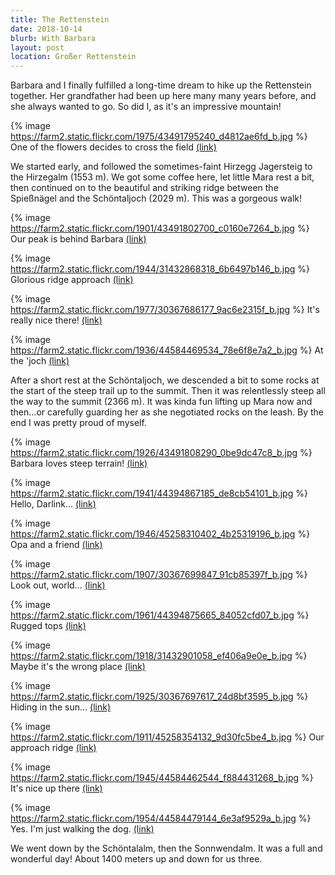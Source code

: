 ```yaml
---
title: The Rettenstein
date: 2018-10-14
blurb: With Barbara
layout: post
location: Großer Rettenstein
---
```


Barbara and I finally fulfilled a long-time dream to hike up the Rettenstein
together. Her grandfather had been up here many many years before, and she
always wanted to go. So did I, as it's an impressive mountain!

{% image https://farm2.static.flickr.com/1975/43491795240_d4812ae6fd_b.jpg %}
One of the flowers decides to cross the field
<a href='https://www.flickr.com/photos/55338612@N00/43491795240'>(link)</a>

We started early, and followed the sometimes-faint Hirzegg Jagersteig to
the Hirzegalm (1553 m). We got some coffee here, let little Mara rest a
bit, then continued on to the beautiful and striking ridge between the
Spießnägel and the Schöntaljoch (2029 m). This was a gorgeous walk!

{% image https://farm2.static.flickr.com/1901/43491802700_c0160e7264_b.jpg %}
Our peak is behind Barbara
<a href='https://www.flickr.com/photos/55338612@N00/43491802700'>(link)</a>


{% image https://farm2.static.flickr.com/1944/31432868318_6b6497b146_b.jpg %}
Glorious ridge approach
<a href='https://www.flickr.com/photos/55338612@N00/31432868318'>(link)</a>

{% image https://farm2.static.flickr.com/1977/30367686177_9ac6e2315f_b.jpg %}
It's really nice there!
<a href='https://www.flickr.com/photos/55338612@N00/30367686177'>(link)</a>


{% image https://farm2.static.flickr.com/1936/44584469534_78e6f8e7a2_b.jpg %}
At the 'joch
<a href='https://www.flickr.com/photos/55338612@N00/44584469534'>(link)</a>

After a short rest at the Schöntaljoch, we descended a bit to some rocks
at the start of the steep trail up to the summit. Then it was relentlessly steep
all the way to the summit (2366 m). It was kinda fun lifting up Mara now and
then...or carefully guarding her as she negotiated rocks on the leash. By the
end I was pretty proud of myself.

{% image https://farm2.static.flickr.com/1926/43491808290_0be9dc47c8_b.jpg %}
Barbara loves steep terrain!
<a href='https://www.flickr.com/photos/55338612@N00/43491808290'>(link)</a>

{% image https://farm2.static.flickr.com/1941/44394867185_de8cb54101_b.jpg %}
Hello, Darlink...
<a href='https://www.flickr.com/photos/55338612@N00/44394867185'>(link)</a>


{% image https://farm2.static.flickr.com/1946/45258310402_4b25319196_b.jpg %}
Opa and a friend
<a href='https://www.flickr.com/photos/55338612@N00/45258310402'>(link)</a>


{% image https://farm2.static.flickr.com/1907/30367699847_91cb85397f_b.jpg %}
Look out, world...
<a href='https://www.flickr.com/photos/55338612@N00/30367699847'>(link)</a>





{% image https://farm2.static.flickr.com/1961/44394875665_84052cfd07_b.jpg %}
Rugged tops
<a href='https://www.flickr.com/photos/55338612@N00/44394875665'>(link)</a>



{% image https://farm2.static.flickr.com/1918/31432901058_ef406a9e0e_b.jpg %}
Maybe it's the wrong place
<a href='https://www.flickr.com/photos/55338612@N00/31432901058'>(link)</a>



{% image https://farm2.static.flickr.com/1925/30367697617_24d8bf3595_b.jpg %}
Hiding in the sun...
<a href='https://www.flickr.com/photos/55338612@N00/30367697617'>(link)</a>



{% image https://farm2.static.flickr.com/1911/45258354132_9d30fc5be4_b.jpg %}
Our approach ridge
<a href='https://www.flickr.com/photos/55338612@N00/45258354132'>(link)</a>



{% image https://farm2.static.flickr.com/1945/44584462544_f884431268_b.jpg %}
It's nice up there
<a href='https://www.flickr.com/photos/55338612@N00/44584462544'>(link)</a>



{% image https://farm2.static.flickr.com/1954/44584479144_6e3af9529a_b.jpg %}
Yes. I'm just walking the dog.
<a href='https://www.flickr.com/photos/55338612@N00/44584479144'>(link)</a>

We went down by the Schöntalalm, then the Sonnwendalm. It was a full and
wonderful day! About 1400 meters up and down for us three.

